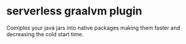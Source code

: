 # serverless graalvm plugin

Comiples your java jars into native packages making them faster and decreasing the cold start time.
